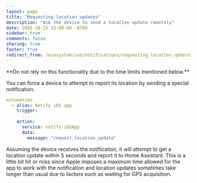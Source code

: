 ```yaml
---
layout: page
title: "Requesting location updates"
description: "Ask the device to send a location update remotely"
date: 2016-10-25 15:00:00 -0700
sidebar: true
comments: false
sharing: true
footer: true
redirect_from: /ecosystem/ios/notifications/requesting_location_updates/
---
```


<p class="note warning">
**Do not rely on this functionality due to the time limits mentioned below.**
</p>

You can force a device to attempt to report its location by sending a special notification.

```yaml
automation
  - alias: Notify iOS app
    trigger:
      ...
    action:
      service: notify.iOSApp
      data:
        message: "request_location_update"
```

Assuming the device receives the notification, it will attempt to get a location update within 5 seconds and report it to Home Assistant. This is a little bit hit or miss since Apple imposes a maximum time allowed for the app to work with the notification and location updates sometimes take longer than usual due to factors such as waiting for GPS acquisition.

